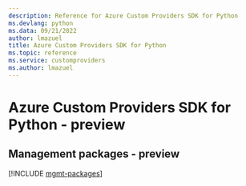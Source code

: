```yaml
---
description: Reference for Azure Custom Providers SDK for Python
ms.devlang: python
ms.data: 09/21/2022
author: lmazuel
title: Azure Custom Providers SDK for Python
ms.topic: reference
ms.service: customproviders
ms.author: lmazuel
---
```

# Azure Custom Providers SDK for Python - preview

## Management packages - preview
[!INCLUDE [mgmt-packages](custom-providers-mgmt-index.md)]